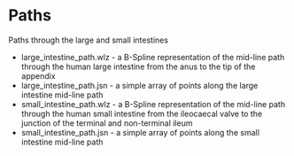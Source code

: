 # Paths

Paths through the large and small intestines
 
* large_intestine_path.wlz  - a B-Spline representation of the mid-line path
                              through the human large intestine from the
			      anus to the tip of the appendix 
* large_intestine_path.jsn -  a simple array of points along the large intestine
			      mid-line path
* small_intestine_path.wlz -  a B-Spline representation of the mid-line path
                              through the human small intestine from the
			      ileocaecal valve to the junction of the terminal
			      and non-terminal ileum
* small_intestine_path.jsn -  a simple array of points along the small intestine
			      mid-line path

